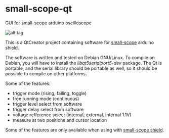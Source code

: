 # small-scope-qt
GUI for [small-scope](https://github.com/marvin-sinister/small-scope) arduino oscilloscope

![alt tag](http://i.imgur.com/5QLERq9.png)

This is a QtCreator project containing software for [small-scope](https://github.com/marvin-sinister/small-scope) arduino shield.

The software is written and tested on Debian GNU/Linux. To compile on Debian, you will have to install the *libqt5serialport5-dev* package. The Qt is portable, and the serial library should be portable as well, so it should be possible to compile on other platforms.

Some of the features:
 * trigger mode (rising, falling, toggle)
 * free running mode (continuous)
 * trigger level select from software
 * trigger delay select from software
 * voltage refference select (internal, external, internal 1.1V)
 * measure at two positions and cursor location

Some of the features are only available when using with [small-scope shield](https://github.com/marvin-sinister/small-scope-electronics).
